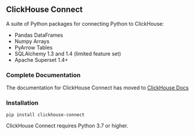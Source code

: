 ## ClickHouse Connect

A suite of Python packages for connecting Python to ClickHouse:
* Pandas DataFrames
* Numpy Arrays
* PyArrow Tables
* SQLAlchemy 1.3 and 1.4 (limited feature set)
* Apache Superset 1.4+


### Complete Documentation
The documentation for ClickHouse Connect has moved to
[ClickHouse Docs](https://clickhouse.com/docs/en/integrations/python) 


### Installation

```
pip install clickhouse-connect
```

ClickHouse Connect requires Python 3.7 or higher.  
